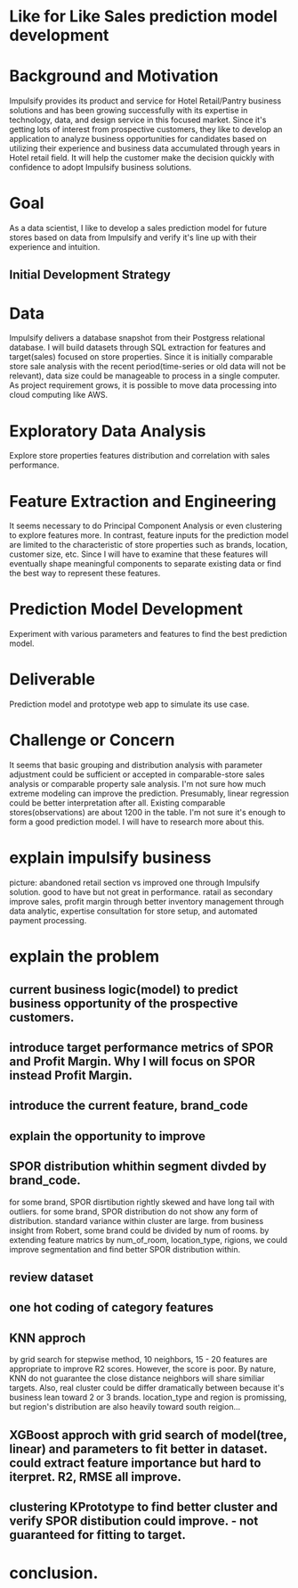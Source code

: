 # Like for Like Sales prediction model development

# Background and Motivation
Impulsify provides its product and service for Hotel Retail/Pantry business solutions and has been growing successfully with its expertise in technology, data, and design service in this focused market. Since it's getting lots of interest from prospective customers, they like to develop an application to analyze business opportunities for candidates based on utilizing their experience and business data accumulated through years in Hotel retail field. It will help the customer make the decision quickly with confidence to adopt Impulsify business solutions. 

# Goal
As a data scientist, I like to develop a sales prediction model for future stores based on data from Impulsify and verify it's line up with their experience and intuition. 

## Initial Development Strategy 
# Data
Impulsify delivers a database snapshot from their Postgress relational database.
I will build datasets through SQL extraction for features and target(sales) focused on store properties.
Since it is initially comparable store sale analysis with the recent period(time-series or old data will not be relevant), data size could be manageable to process in a single computer. As project requirement grows, it is possible to move data processing into cloud computing like AWS. 

# Exploratory Data Analysis
Explore store properties features distribution and correlation with sales performance.

# Feature Extraction and Engineering
It seems necessary to do Principal Component Analysis or even clustering to explore features more. In contrast, feature inputs for the prediction model are limited to the characteristic of store properties such as brands, location, customer size, etc. Since I will have to examine that these features will eventually shape meaningful components to separate existing data or find the best way to represent these features.

# Prediction Model Development
Experiment with various parameters and features to find the best prediction model.

# Deliverable 
Prediction model and prototype web app to simulate its use case. 

# Challenge or Concern
It seems that basic grouping and distribution analysis with parameter adjustment could be sufficient or accepted in comparable-store sales analysis or comparable property sale analysis. I'm not sure how much extreme modeling can improve the prediction. Presumably, linear regression could be better interpretation after all.
Existing comparable stores(observations) are about 1200 in the table. I'm not sure it's enough to form a good prediction model. I will have to research more about this. 

# explain impulsify business
picture: abandoned retail section vs improved one through Impulsify solution.
good to have but not great in performance. 
ratail as secondary
improve sales, profit margin through better inventory management through data analytic, expertise consultation for store setup, and automated payment processing.

# explain the problem

## current business logic(model) to predict business opportunity of the prospective customers.
## introduce target performance metrics of SPOR and Profit Margin. Why I will focus on SPOR instead Profit Margin. 
## introduce the current feature, brand_code
## explain the opportunity to improve
## SPOR distribution whithin segment divded by brand_code.
for some brand, SPOR disrtibution rightly skewed and have long tail with outliers.
for some brand, SPOR distribution do not show any form of distribution.
standard variance within cluster are large.
from business insight from Robert, some brand could be divided by num of rooms.
by extending feature matrics by num_of_room, location_type, rigions, we could improve segmentation and find better SPOR distribution within.
## review dataset
## one hot coding of category features
## KNN approch
by grid search for stepwise method, 10 neighbors, 15 - 20 features are appropriate to improve R2 scores. However, the score is poor. By nature, KNN do not guarantee the close distance neighbors will share similiar targets. Also, real cluster could be differ dramatically between because it's business lean toward 2 or 3 brands. location_type and region is promissing, but region's distribution are also heavily toward south reigion...
## XGBoost approch with grid search of model(tree, linear) and parameters to fit better in dataset. could extract feature importance but hard to iterpret. R2, RMSE all improve.
## clustering KPrototype to find better cluster and verify SPOR distibution could improve. - not guaranteed for fitting to target.
# conclusion.


